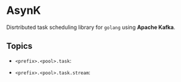 # AsynK

Disrtributed task scheduling library for `golang` using **Apache Kafka**.

## Topics

* `<prefix>.<pool>.task`:

* `<prefix>.<pool>.task.stream`:
